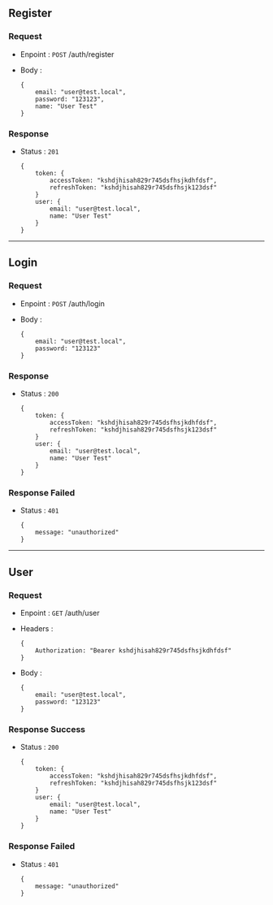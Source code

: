 ## Register

### Request
- Enpoint : `POST` /auth/register
- Body : 

    ```
    {
        email: "user@test.local",
        password: "123123",
        name: "User Test"
    }
    ```

### Response
- Status : `201`

    ```
    {
        token: {
            accessToken: "kshdjhisah829r745dsfhsjkdhfdsf",
            refreshToken: "kshdjhisah829r745dsfhsjk123dsf"
        } 
        user: {
            email: "user@test.local",
            name: "User Test"
        }
    }
    ```

---

## Login

### Request
- Enpoint : `POST` /auth/login
- Body : 

    ```
    {
        email: "user@test.local",
        password: "123123"
    }
    ```

### Response
- Status : `200`

    ```
    {
        token: {
            accessToken: "kshdjhisah829r745dsfhsjkdhfdsf",
            refreshToken: "kshdjhisah829r745dsfhsjk123dsf"
        } 
        user: {
            email: "user@test.local",
            name: "User Test"
        }
    }
    ```
### Response Failed
- Status : `401`

    ```
    {
        message: "unauthorized"
    }
    ```
---


## User

### Request
- Enpoint : `GET` /auth/user
- Headers :
    ```
    {
        Authorization: "Bearer kshdjhisah829r745dsfhsjkdhfdsf"
    }
    ```
- Body : 

    ```
    {
        email: "user@test.local",
        password: "123123"
    }
    ```

### Response Success
- Status : `200`

    ```
    {
        token: {
            accessToken: "kshdjhisah829r745dsfhsjkdhfdsf",
            refreshToken: "kshdjhisah829r745dsfhsjk123dsf"
        } 
        user: {
            email: "user@test.local",
            name: "User Test"
        }
    }
    ```

### Response Failed
- Status : `401`

    ```
    {
        message: "unauthorized"
    }
    ```